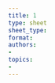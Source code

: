 ```yaml
---
title: 1
type: sheet
sheet_type:
format:
authors:
-
topics:
-
---
```

<div class="sheet__item">
  
</div>
<div class="sheet__response">

</div>